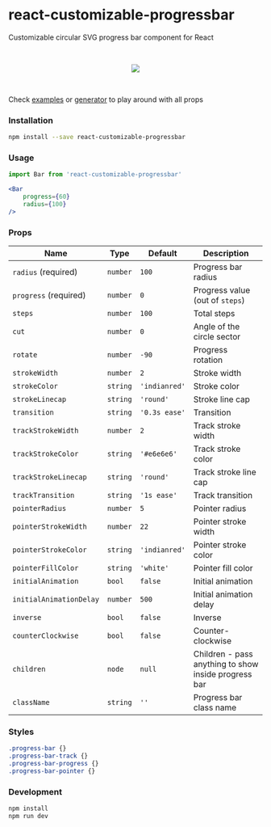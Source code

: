 # react-customizable-progressbar

Customizable circular SVG progress bar component for React

<br />
<p align="center">
    <img src="http://martinjuzl.com/files/react-customizable-progressbar.gif?v=2">
</p>
<br />

Check <a href="http://martinjuzl.com/react-customizable-progressbar-examples.html">examples</a> or <a href="http://martinjuzl.com/react-customizable-progressbar-generator.html">generator</a> to play around with all props

### Installation

```bash
npm install --save react-customizable-progressbar
```

### Usage

```jsx
import Bar from 'react-customizable-progressbar'

<Bar
    progress={60}
    radius={100}
/>
```


### Props

| Name | Type | Default | Description |
| ---- | ---- | ------- | ----------- |
| `radius` (required) | `number` | `100` | Progress bar radius |
| `progress` (required) | `number` | `0` | Progress value (out of `steps`) |
| `steps` | `number` | `100` | Total steps |
| `cut` | `number` | `0` | Angle of the circle sector |
| `rotate` | `number` | `-90` | Progress rotation |
| `strokeWidth` | `number` | `2` | Stroke width |
| `strokeColor` | `string` | `'indianred'` | Stroke color |
| `strokeLinecap` | `string` | `'round'` | Stroke line cap |
| `transition` | `string` | `'0.3s ease'` | Transition |
| `trackStrokeWidth` | `number` | `2` | Track stroke width |
| `trackStrokeColor` | `string` | `'#e6e6e6'` | Track stroke color |
| `trackStrokeLinecap` | `string` | `'round'` | Track stroke line cap |
| `trackTransition` | `string` | `'1s ease'` | Track transition |
| `pointerRadius` | `number` | `5` | Pointer radius |
| `pointerStrokeWidth` | `number` | `22` | Pointer stroke width |
| `pointerStrokeColor` | `string` | `'indianred'` | Pointer stroke color |
| `pointerFillColor` | `string` | `'white'` | Pointer fill color |
| `initialAnimation` | `bool` | `false` | Initial animation |
| `initialAnimationDelay` | `number` | `500` | Initial animation delay |
| `inverse` | `bool` | `false` | Inverse |
| `counterClockwise` | `bool` | `false` | Counter-clockwise |
| `children` | `node` | `null` | Children - pass anything to show inside progress bar |
| `className` | `string` | `''` | Progress bar class name |


### Styles

```css
.progress-bar {}
.progress-bar-track {}
.progress-bar-progress {}
.progress-bar-pointer {}
```

### Development

```bash
npm install
npm run dev
```